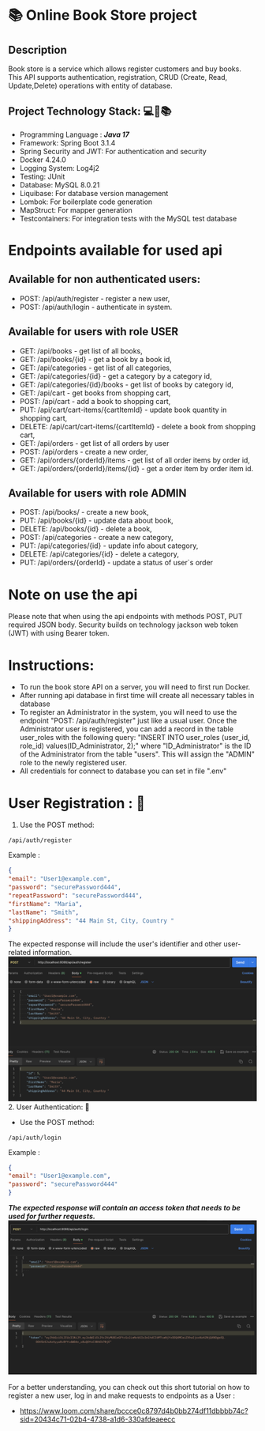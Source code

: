 
# 📚 Online Book Store project
## Description

Book store is a service which allows register customers and buy books. This API supports authentication, registration, CRUD (Create, Read, Update,Delete) operations with entity of database.




## Project Technology Stack: 💻🔧📚

* Programming Language : ***Java 17***
* Framework: Spring Boot 3.1.4
* Spring Security and JWT: For authentication and security
* Docker 4.24.0
* Logging System: Log4j2
* Testing: JUnit
* Database: MySQL 8.0.21
* Liquibase: For database version management
* Lombok: For boilerplate code generation
* MapStruct: For mapper generation
* Testcontainers: For integration tests with the MySQL test database



# Endpoints available for used api
## Available for non authenticated users:
- POST: /api/auth/register - register a new user,
- POST: /api/auth/login - authenticate in system.
## Available for users with role USER
- GET: /api/books - get list of all books,
- GET: /api/books/{id} - get a book by a book id,
- GET: /api/categories - get list of all categories,
- GET: /api/categories/{id} - get a category by a category id,
- GET: /api/categories/{id}/books - get list of books by category id,
- GET: /api/cart - get books from shopping cart,
- POST: /api/cart - add a book to shopping cart,
- PUT: /api/cart/cart-items/{cartItemId} - update book quantity in shopping cart,
- DELETE: /api/cart/cart-items/{cartItemId} - delete a book from shopping cart,
- GET: /api/orders - get list of all orders by user
- POST: /api/orders - create a new order,
- GET: /api/orders/{orderId}/items - get list of all order items by order id,
- GET: /api/orders/{orderId}/items/{id} - get a order item by order item id.
## Available for users with role ADMIN
- POST: /api/books/ - create a new book,
- PUT: /api/books/{id} - update data about book,
- DELETE: /api/books/{id} - delete a book,
- POST: /api/categories - create a new category,
- PUT: /api/categories/{id} - update info about category,
- DELETE: /api/categories/{id} - delete a category,
- PUT: /api/orders/{orderId} - update a status of user`s order

# Note on use the api
Please note that when using the api endpoints with methods POST, PUT required JSON body. Security builds on
technology jackson web token (JWT) with using Bearer token.

# Instructions:
- To run the book store API on a server, you will need to first run Docker.
- After running api database in first time will create all necessary tables in database
- To register an Administrator in the system, you will need to use the endpoint "POST: /api/auth/register" just like a usual user.
  Once the Administrator user is registered, you can add a record in the table user_roles with the following query:
  "INSERT INTO user_roles (user_id, role_id) values(ID_Administrator, 2);" where "ID_Administrator" is the ID of the Administrator from the table "users". This will assign the "ADMIN" role to the newly registered user.
- All credentials for connect to database you can set in file ".env"

# User Registration : 📌 

1. Use the POST method:
```code
/api/auth/register
```
Example : 
```json
{
"email": "User1@example.com",
"password": "securePassword444",
"repeatPassword": "securePassword444",
"firstName": "Maria",
"lastName": "Smith",
"shippingAddress": "44 Main St, City, Country "
}
```
The expected response will include the user's identifier and other user-related information.
![alt text](https://github.com/MarynaKushniruk/bookStore/blob/mastertest/Registration.png)
2. User Authentication: 📌 
* Use the POST method:
```code 
/api/auth/login
```
Example :
```json
{
"email": "User1@example.com",
"password": "securePassword444"
}
```
***The expected response will contain an access token that needs to be used for further requests.***
![alt text](https://github.com/MarynaKushniruk/bookStore/blob/mastertest/Login.png)

For a better understanding, you can check out this short tutorial on how to register a new user, log in and make requests to endpoints as a User :
- https://www.loom.com/share/bccce0c8797d4b0bb274df11dbbbb74c?sid=20434c71-02b4-4738-a1d6-330afdeaeecc





